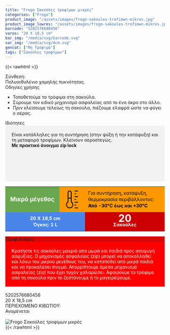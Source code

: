 ```yaml
---
title: "Frogo Σακούλες τροφίµων μικρές"
categories: ["Frogo"]
product_image: "/assets/images/frogo-sakoules-trofimwn-mikres.jpg"
product_image_lowres: "/assets/images/frogo-sakoules-trofimwn-mikres.jpg"
barcode: "5202576680456"
varos: "20 X 18,5 cm"
bar_img: "/media/svg/barcode.svg"
var_img: "/media/svg/dcm.svg"
gencat: ["Μη Τρόφιμα"]
tags: ["Σακούλες τροφίμων"]
---
```

{{< rawhtml >}}

<div class="sload180"><div class="product"><div id="sistatika">Σύνθεση:</div><div class="alltext">Πολυαιθυλένιο χαµηλής πυκνότητας.</div><div class="whead">Οδηγίες χρήσης</div><div class="all2"><ul><li>Τοποθετούµε τα τρόφιµα στη σακούλα.</li><li>Σύρουµε τον ειδικό µηχανισµό ασφαλείας από το ένα άκρο στο άλλο.</li><li>Πριν κλείσουµε τελείως τη σακούλα, πιέζουµε ελαφρά ώστε να φύγει ο αέρας.</li></ul></div><div class="whead">Ιδιότητες</div><div class="alltext" style="background:#f2f2f2;padding:20px">Είναι κατάλληλες για τη συντήρηση (στην ψύξη ή την κατάψυξη) και τη µεταφορά τροφίµων. Κλείνουν αεροστεγώς.<br><b style="" 20pt;="">Με πρακτικό άνοιγµα zip lock</b><br><br><p style="background:url(https://lh3.googleusercontent.com/-JOkAX59TUts/XSm_lDYONQI/AAAAAAAADU0/3t1HVtRXELQCtxEySLM4WVmFLz6NoxyvACLcBGAs/s5000/froicons2.png);background-repeat:no-repeat;background-position:left center;background-size:100%;height:69px;max-width:512px;margin:auto;filter:invert(100%)"></p></div><div class="alltext" style="padding:0;margin-top:0"><table id="frot1"><tbody><tr><td style="background-color:#6aa84f"><span style="color:#fff;font-size:14pt;font-weight:700">Μικρό µέγεθος</span></td><td style="background-color:#f90"><svg width="56" viewBox="0 0 336.25 336.25" style="enable-background:new 0 0 336.25 336.25" xml:space="preserve"><g><path d="M160.914,210.903V37.818C160.914,16.965,143.948,0,123.095,0h-0.612c-20.854,0-37.819,16.965-37.819,37.818v173.085 c-18.841,12.666-30.376,34.061-30.376,56.846c0,37.771,30.729,68.501,68.501,68.501s68.501-30.729,68.501-68.501 C191.29,244.965,179.754,223.569,160.914,210.903z M122.482,15h0.612c12.583,0,22.819,10.236,22.819,22.818v97.055h-46.25V37.818 C99.664,25.236,109.9,15,122.482,15z M122.789,321.25c-29.5,0-53.501-24-53.501-53.501c0-18.932,10.212-36.642,26.651-46.218 l3.725-2.17v-69.488h46.25v69.488l3.725,2.17c16.439,9.576,26.651,27.286,26.651,46.218 C176.29,297.25,152.289,321.25,122.789,321.25z"></path><rect x="216.875" width="65.088" height="15"></rect><rect x="216.875" y="53.542" width="27.044" height="15"></rect><rect x="216.875" y="107.083" width="65.088" height="15"></rect><rect x="216.875" y="160.625" width="27.044" height="15"></rect><rect x="216.875" y="214.167" width="65.088" height="15"></rect><rect x="216.875" y="267.708" width="27.044" height="15"></rect><rect x="216.875" y="321.25" width="65.088" height="15"></rect></g></svg></td><td style="background-color:#f90;text-align:left;width:40%"><span style="color:#000;font-size:11pt;font-weight:400">Για συντήρηση, κατάψυξη, θερµοκρασία περιβάλλοντος:</span><br><span style="color:#000;font-size:11pt;font-weight:700">Από -30°C έως και +30°C</span></td><td style="background-color:#4a86e8"><span style="color:#fff;font-size:11pt;font-weight:700">20 X 18,5 cm</span><br><span style="color:#fff;font-size:11pt;font-weight:700">Όγκος: 1 L</span></td><td style="background-color:#c00"><span style="color:#fff;font-size:24pt;font-weight:700">20</span><br><span style="color:#fff;font-size:11pt;font-weight:700">Σακούλες</span></td></tr></tbody></table><table id="frot2"><tbody><tr><td style="background-color:#6aa84f"><span style="color:#fff;font-size:14pt;font-weight:700">Μικρό µέγεθος</span></td><td style="background-color:#f90"><svg width="56" viewBox="0 0 336.25 336.25" style="enable-background:new 0 0 336.25 336.25" xml:space="preserve"><g><path d="M160.914,210.903V37.818C160.914,16.965,143.948,0,123.095,0h-0.612c-20.854,0-37.819,16.965-37.819,37.818v173.085 c-18.841,12.666-30.376,34.061-30.376,56.846c0,37.771,30.729,68.501,68.501,68.501s68.501-30.729,68.501-68.501 C191.29,244.965,179.754,223.569,160.914,210.903z M122.482,15h0.612c12.583,0,22.819,10.236,22.819,22.818v97.055h-46.25V37.818 C99.664,25.236,109.9,15,122.482,15z M122.789,321.25c-29.5,0-53.501-24-53.501-53.501c0-18.932,10.212-36.642,26.651-46.218 l3.725-2.17v-69.488h46.25v69.488l3.725,2.17c16.439,9.576,26.651,27.286,26.651,46.218 C176.29,297.25,152.289,321.25,122.789,321.25z"></path><rect x="216.875" width="65.088" height="15"></rect><rect x="216.875" y="53.542" width="27.044" height="15"></rect><rect x="216.875" y="107.083" width="65.088" height="15"></rect><rect x="216.875" y="160.625" width="27.044" height="15"></rect><rect x="216.875" y="214.167" width="65.088" height="15"></rect><rect x="216.875" y="267.708" width="27.044" height="15"></rect><rect x="216.875" y="321.25" width="65.088" height="15"></rect></g></svg></td><td colspan="2" style="background-color:#f90;text-align:left"><span style="color:#000;font-size:11pt;font-weight:400">Για συντήρηση, κατάψυξη, θερµοκρασία περιβάλλοντος:</span><br><span style="color:#000;font-size:11pt;font-weight:700">Από -30°C έως και +30°C</span></td></tr><tr><td colspan="2" style="background-color:#4a86e8;width:50%"><span style="color:#fff;font-size:11pt;font-weight:700">20 X 18,5 cm</span><br><span style="color:#fff;font-size:11pt;font-weight:700">Όγκος: 1 L</span></td><td colspan="2" style="background-color:#c00"><span style="color:#fff;font-size:24pt;font-weight:700">20</span><br><span style="color:#fff;font-size:11pt;font-weight:700">Σακούλες</span></td></tr></tbody></table></div><div class="keno"></div><div class="whead" style="background:#d60808">Προφυλάξεις</div><div class="alltext" style="padding:20px;margin-bottom:18px;background:red;color:#fff">Κρατήστε τις σακούλες µακριά από µωρά και παιδιά προς αποφυγή ασφυξίας. Ο µηχανισµός ασφαλείας (zip) µπορεί να αποκολληθεί και λόγω του µικρού µεγέθους του, να καταποθεί από µικρά παιδιά και να προκαλέσει πνιγµό. Απορρίπτουµε άµεσα µηχανισµό ασφαλείας (zip) που έχει τυχόν χαλαρώσει. Αφαιρούµε το τρόφιµο από τη σακούλα πριν το ζεστάνουµε ή το µαγειρέψουµε.<br></div><div id="barcode"><div id="barimage1"></div><span id="bartext">5202576680456</span></div><div id="varos"><div id="dimimg"></div><span id="varostext">20 X 18,5 cm</span></div><div id="kivotio">ΠΕΡΙΕΧΟΜΕΝΟ ΚΙΒΩΤΙΟΥ:<br>Αναμένεται</div><style type="text/css">#frot1{border-collapse:collapse;border:none;width:100%}#frot1 td{padding:10px;line-height:15pt;text-align:center}#frot2{border-collapse:collapse;border:none;width:100%;display:none}#frot2 td{padding:10px;line-height:15pt;text-align:center}@media only screen and (max-width:1131px){#frot1{display:none}#frot2{display:block}}@media only screen and (max-width:948px){#frot1{display:block}#frot2{display:none}}@media only screen and (max-width:795px){#frot1{display:none}#frot2{display:block}}</style><br><div class="pimg"><img alt="Frogo Σακούλες τροφίµων μικρές" title="Frogo Σακούλες τροφίµων μικρές" src="/assets/images/frogo-sakoules-trofimwn-mikres.jpg"></div></div></div>
{{< /rawhtml >}}


